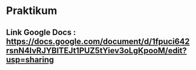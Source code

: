 # Praktikum

## Link Google Docs : https://docs.google.com/document/d/1fpuci642rsnN4IvRJYBlTEJt1PUZ5tYiev3oLgKpooM/edit?usp=sharing
